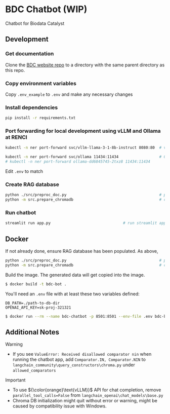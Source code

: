 # BDC Chatbot (WIP)

Chatbot for Biodata Catalyst

## Development

### Get documentation
Clone the [BDC website repo](https://github.com/stagecc/interim-bdc-website/tree/main) to a directory with the same parent directory as this repo.

### Copy environment variables
Copy `.env_example` to `.env` and make any necessary changes

### Install dependencies

```bash
pip install -r requirements.txt
```

### Port forwarding for local development using vLLM and Ollama at RENCI

```bash
kubectl -n ner port-forward svc/vllm-llama-3-1-8b-instruct 8080:80  # vLLM port-forward

kubectl -n ner port-forward svc/ollama 11434:11434                  # Ollama port-forward
# kubectl -n ner port-forward ollama-dd6845745-2txz8 11434:11434
```
Edit `.env` to match

### Create RAG database

```bash
python ./src/preproc_doc.py                                         # preprocess BDC website repo
python -m src.prepare_chromadb                                      # create chroma db
```

### Run chatbot
```bash
streamlit run app.py                                # run streamlit app
```

## Docker

If not already done, ensure RAG database has been populated. As above, 

```bash
python ./src/preproc_doc.py                                         # preprocess BDC website repo
python -m src.prepare_chromadb                                      # create chroma db
```

Build the image. The generated data will get copied into the image.

```bash
$ docker build -t bdc-bot .
```

You'll need an `.env` file with at least these two variables defined:
```
DB_PATH=./path-to-db-dir
OPENAI_API_KEY=sk-proj-321321
```

```bash
$ docker run --rm --name bdc-chatbot -p 8501:8501 --env-file .env bdc-bot
```

## Additional Notes

> [!WARNING]
>
> - If you see `ValueError: Received disallowed comparator nin` when running the chatbot app, add `Comparator.IN, Comparator.NIN` to `langchain_community\query_constructors\chroma.py` under `allowed_comparators`

> [!IMPORTANT]
>
> - To use ${\color{orange}\text{vLLM}}$ API for chat completion, remove `parallel_tool_calls=False` from `langchain_openai\chat_models\base.py`
> - Chroma DB initialization might quit without error or warning, might be caused by compatibility issue with Windows.
